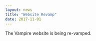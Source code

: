 ```yaml
---
layout: news
title: "Website Revamp"
date: 2017-11-01
---
```


The Vampire website is being re-vamped.
